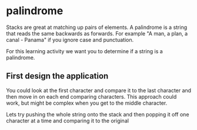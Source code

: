 # palindrome
Stacks are great at matching up pairs of elements.  A palindrome is a string that reads the same backwards as forwards.  For example "A man, a plan, a canal - Panama" if you ignore case and punctuation.

For this learning activity we want you to determine if a string is a palindrome.

## First design the application
You could look at the first character and compare it to the last character and then move in on each end comparing characters.  This approach could work, but might be complex when you get to the middle character.

Lets try pushing the whole string onto the stack and then popping it off one character at a time and comparing it to the original 
